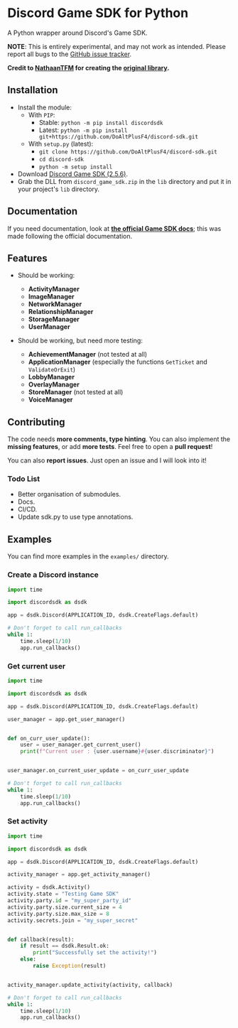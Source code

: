# Discord Game SDK for Python

A Python wrapper around Discord's Game SDK.

**NOTE**: This is entirely experimental, and may not work as intended. Please report all bugs to the [GitHub issue tracker](https://github.com/DoAltPlusF4/discord-sdk/issues).

**Credit to [NathaanTFM](https://github.com/NathaanTFM) for creating the [original library](https://github.com/NathaanTFM/discord-game-sdk-python).**

## Installation

- Install the module:
  - With `PIP`:
    - Stable: `python -m pip install discordsdk`
    - Latest: `python -m pip install git+https://github.com/DoAltPlusF4/discord-sdk.git`
  - With `setup.py` (latest):
    - `git clone https://github.com/DoAltPlusF4/discord-sdk.git`
    - `cd discord-sdk`
    - `python -m setup install`
- Download [Discord Game SDK (2.5.6)](https://dl-game-sdk.discordapp.net/2.5.6/discord_game_sdk.zip).
- Grab the DLL from `discord_game_sdk.zip` in the `lib` directory and put it in your project's `lib` directory.

## Documentation

If you need documentation, look at [**the official Game SDK docs**](https://discord.com/developers/docs/game-sdk/sdk-starter-guide); this was made following the official documentation.

## Features

- Should be working:
  - **ActivityManager**
  - **ImageManager**
  - **NetworkManager**
  - **RelationshipManager**
  - **StorageManager**
  - **UserManager**

- Should be working, but need more testing:
  - **AchievementManager** (not tested at all)
  - **ApplicationManager** (especially the functions `GetTicket` and `ValidateOrExit`)
  - **LobbyManager**
  - **OverlayManager**
  - **StoreManager** (not tested at all)
  - **VoiceManager**

## Contributing

The code needs **more comments, type hinting**. You can also implement the **missing features**, or add **more tests**. Feel free to open a **pull request**!

You can also **report issues**. Just open an issue and I will look into it!

### Todo List

- Better organisation of submodules.
- Docs.
- CI/CD.
- Update sdk.py to use type annotations.

## Examples

You can find more examples in the `examples/` directory.

### Create a Discord instance

```python
import time

import discordsdk as dsdk

app = dsdk.Discord(APPLICATION_ID, dsdk.CreateFlags.default)

# Don't forget to call run_callbacks
while 1:
    time.sleep(1/10)
    app.run_callbacks()
```

### Get current user

```python
import time

import discordsdk as dsdk

app = dsdk.Discord(APPLICATION_ID, dsdk.CreateFlags.default)

user_manager = app.get_user_manager()


def on_curr_user_update():
    user = user_manager.get_current_user()
    print(f"Current user : {user.username}#{user.discriminator}")


user_manager.on_current_user_update = on_curr_user_update

# Don't forget to call run_callbacks
while 1:
    time.sleep(1/10)
    app.run_callbacks()
```

### Set activity

```python
import time

import discordsdk as dsdk

app = dsdk.Discord(APPLICATION_ID, dsdk.CreateFlags.default)

activity_manager = app.get_activity_manager()

activity = dsdk.Activity()
activity.state = "Testing Game SDK"
activity.party.id = "my_super_party_id"
activity.party.size.current_size = 4
activity.party.size.max_size = 8
activity.secrets.join = "my_super_secret"


def callback(result):
    if result == dsdk.Result.ok:
        print("Successfully set the activity!")
    else:
        raise Exception(result)


activity_manager.update_activity(activity, callback)

# Don't forget to call run_callbacks
while 1:
    time.sleep(1/10)
    app.run_callbacks()
```
